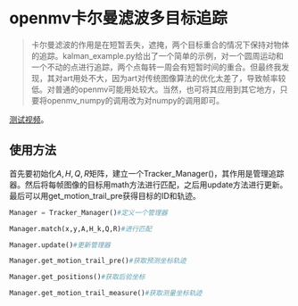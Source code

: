 # openmv卡尔曼滤波多目标追踪
>卡尔曼滤波的作用是在短暂丢失，遮掩，两个目标重合的情况下保持对物体的追踪。kalman_example.py给出了一个简单的示例，对一个圆周运动和一个不动的点进行追踪，两个点每转一周会有短暂时间的重合。但最终我发现，其对art用处不大，因为art对传统图像算法的优化太差了，导致帧率较低。对普通的openmv可能用处较大。当然，也可将其应用到其它地方，只要将openmv_numpy的调用改为对numpy的调用即可。

[测试视频](https://www.bilibili.com/video/BV1Bd4y1672d/?spm_id_from=333.999.0.0&vd_source=cc02d853015d7ea2c00217e93ecf9751)。

## 使用方法
首先要初始化$A,H,Q,R$矩阵，建立一个Tracker_Manager()，其作用是管理追踪器。然后将每帧图像的目标用math方法进行匹配，之后用update方法进行更新。最后可以用get_motion_trail_pre获得目标的ID和轨迹。

```python
Manager = Tracker_Manager()#定义一个管理器

Manager.match(x,y,A,H_k,Q,R)#进行匹配

Manager.update()#更新管理器

Manager.get_motion_trail_pre()#获取预测坐标轨迹

Manager.get_positions()#获取后验坐标

Manager.get_motion_trail_measure()#获取测量坐标轨迹

```
